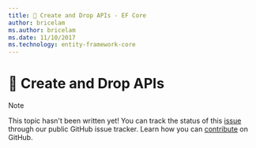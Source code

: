 ```yaml
---
title: 🔧 Create and Drop APIs - EF Core
author: bricelam
ms.author: bricelam
ms.date: 11/10/2017
ms.technology: entity-framework-core
---
```

# 🔧 Create and Drop APIs

> [!NOTE]
> This topic hasn't been written yet! You can track the status of this [issue][1] through our public GitHub issue
> tracker. Learn how you can [contribute][2] on GitHub.


  [1]: https://github.com/aspnet/EntityFramework.Docs/issues/549
  [2]: https://github.com/aspnet/EntityFramework.Docs/blob/master/CONTRIBUTING.md
